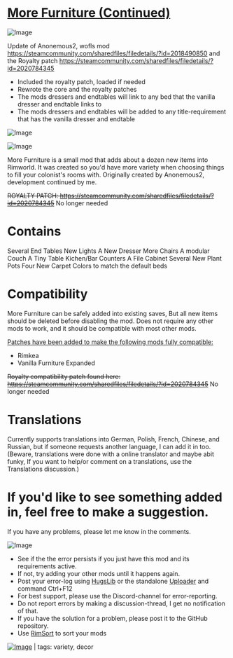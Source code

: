 # [More Furniture (Continued)](https://steamcommunity.com/sharedfiles/filedetails/?id=2565302299)

![Image](https://i.imgur.com/buuPQel.png)

Update of Anonemous2, wofls mod
https://steamcommunity.com/sharedfiles/filedetails/?id=2018490850
and the Royalty patch
https://steamcommunity.com/sharedfiles/filedetails/?id=2020784345

- Included the royalty patch, loaded if needed
- Rewrote the core and the royalty patches
- The mods dressers and endtables will link to any bed that the vanilla dresser and endtable links to
- The mods dressers and endtables will be added to any title-requirement that has the vanilla dresser and endtable

![Image](https://i.imgur.com/pufA0kM.png)
	
![Image](https://i.imgur.com/Z4GOv8H.png)

More Furniture is a small mod that adds about a dozen new items into Rimworld. It was created so you'd have more variety when choosing things to fill your colonist's rooms with. Originally created by Anonemous2, development continued by me. 

~~ROYALTY PATCH: https://steamcommunity.com/sharedfiles/filedetails/?id=2020784345~~ 
No longer needed


#  Contains
 

Several End Tables
New Lights
A New Dresser
More Chairs
A modular Couch
A Tiny Table
Kichen/Bar Counters
A File Cabinet
Several New Plant Pots
Four New Carpet Colors to match the default beds

#  Compatibility
 

More Furniture can be safely added into existing saves, But all new items should be deleted before disabling the mod. Does not require any other mods to work, and it should be compatible with most other mods.

<ins>Patches have been added to make the following mods fully compatible:</ins>
- Rimkea
- Vanilla Furniture Expanded

~~Royalty compatibility patch found here: https://steamcommunity.com/sharedfiles/filedetails/?id=2020784345~~
No longer needed

#  Translations
 

Currently supports translations into German, Polish, French, Chinese, and Russian, but if someone requests another language, I can add it in too. (Beware, translations were done with a online translator and maybe abit funky, If you want to help/or comment on a translations, use the Translations discussion.)

#  If you'd like to see something added in, feel free to make a suggestion. 

If you have any problems, please let me know in the comments.


![Image](https://i.imgur.com/PwoNOj4.png)



-  See if the the error persists if you just have this mod and its requirements active.
-  If not, try adding your other mods until it happens again.
-  Post your error-log using [HugsLib](https://steamcommunity.com/workshop/filedetails/?id=818773962) or the standalone [Uploader](https://steamcommunity.com/sharedfiles/filedetails/?id=2873415404) and command Ctrl+F12
-  For best support, please use the Discord-channel for error-reporting.
-  Do not report errors by making a discussion-thread, I get no notification of that.
-  If you have the solution for a problem, please post it to the GitHub repository.
-  Use [RimSort](https://github.com/RimSort/RimSort/releases/latest) to sort your mods

 

[![Image](https://img.shields.io/github/v/release/emipa606/MoreFurniture?label=latest%20version&style=plastic&color=9f1111&labelColor=black)](https://steamcommunity.com/sharedfiles/filedetails/changelog/2565302299) | tags:  variety,  decor
